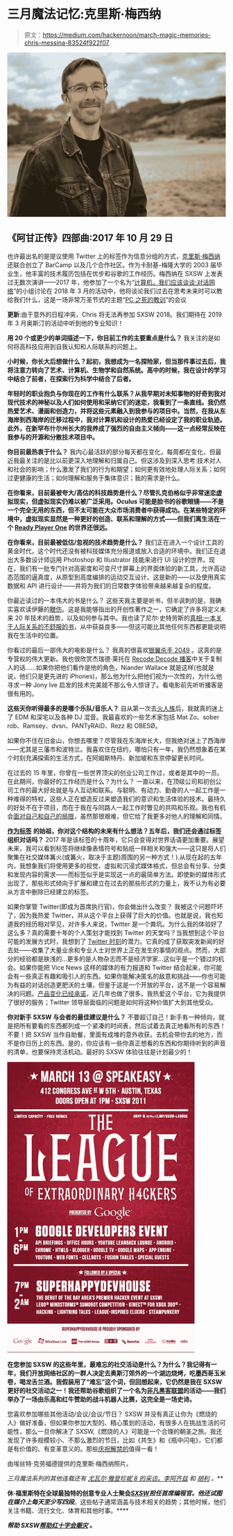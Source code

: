 # 三月魔法记忆:克里斯·梅西纳

> 原文：<https://medium.com/hackernoon/march-magic-memories-chris-messina-83524f922f07>

![](img/584a694af99dde9f43fa90654013f63f.png)

## 《阿甘正传》四部曲:2017 年 10 月 29 日

也许最出名的是提议使用 Twitter 上的标签作为信息分组的方式，[克里斯·梅西纳](http://chrismessina.me/)还联合创立了 BarCamp 以及几个合作社区。作为卡耐基-梅隆大学的 2003 届毕业生，他丰富的技术履历包括在优步和谷歌的工作经历。梅西纳在 SXSW 上发表过无数次演讲——2017 年，他参加了一个名为“[计算机，我们应该谈谈:对话网络](https://schedule.sxsw.com/2017/events/PP61871)”的小组讨论在 2018 年 3 月的活动中，他将谈论我们过去在思考未来时可以教给我们什么，这是一场非常万圣节式的主题“[PC 之死的教训](https://schedule.sxsw.com/2018/events/PP78246)”的会议

**更新**:由于意外的日程冲突，Chris 将无法再参加 SXSW 2018。我们期待在 2019 年 3 月奥斯汀的活动中听到他的专业知识！

**用 20 个或更少的单词描述一下，你目前工作的主要重点是什么？**
我关注的是如何将高科技应用到自我认知和人际联系的问题上。

**小时候，你长大后想做什么？起初，我想成为一名探险家，但当那件事过去后，我将注意力转向了艺术、计算机、生物学和自然系统。高中的时候，我在设计的学习中结合了前者，在探索行为科学中结合了后者。**

**年轻时的职业抱负与你现在的工作有什么联系？从我早期对未知事物的好奇到我对现代技术的神秘以及人们如何使用和采纳它们的迷恋，我看到了一条直线。我仍然热爱艺术、漫画和创造力，并将这些元素融入到我参与的项目中。当然，在我从东海岸到西海岸的迁移过程中，我对计算机和设计的热爱已经设定了我的职业轨迹。此外，在新罕布什尔州长大的我养成了强烈的自由主义倾向——这一点经常反映在我参与的开源和分散技术项目中。**

**你目前最热衷于什么？**
我内心最活跃的部分每天都在变化，每周都在变化，但最近我最关注的是比以前更深入地理解和归属自己。但这涉及到深入思考:技术对人和社会的影响；什么激发了我们的行为和期望；如何更有效地处理人际关系；如何过更健康的生活；如何理解和服务于集体意识；我的需求是什么。

**在你看来，目前最被夸大/高估的科技趋势是什么？尽管扎克伯格似乎非常迷恋虚拟现实，但虚拟现实仍难以被广泛采用。Oculus 可能是脸书的谷歌眼镜——不是一个完全无用的东西，但不太可能在大众市场消费者中获得成功。在某些特定的环境中，虚拟现实显然是一种更好的创造、联系和理解的方式——但我们离生活在一个 [Ready Player One](https://en.wikipedia.org/wiki/Ready_Player_One) 的世界还很远。**

**在你看来，目前最被低估/忽视的技术趋势是什么？**
我们正在进入一个设计工具的黄金时代，这个时代还没有被科技媒体充分报道或放入合适的环境中。我们正在退出大多数设计师运用 Photoshop 和 Illustrator 技能来进行 UI 设计的世界。现在，我们有一批专门针对高密度和可变尺寸屏幕上的界面体验的新工具，允许高动态范围的逼真度，从原型到高度编排的运动交互设计。这是新的——以及使用真实数据和 API 进行设计——并将为我们的日常数字体验带来越来越复杂的程度。

你最近读过的一本伟大的书是什么？
这些天我主要是听书，但半讽刺的是，我确实喜欢读伊藤的[鞭伤](https://www.amazon.com/Whiplash-How-Survive-Faster-Future-ebook/dp/B01A5VQUOI/ref=sr_1_1?s=books&ie=UTF8&qid=1509276775&sr=1-1&keywords=Whiplash)。这是我能够指出的开创性著作之一，它确定了许多将定义未来 20 年技术的趋势，以及如何参与其中。我也读了尼尔·史特劳斯的[真相:一本关于人际关系的不舒服的书](https://www.amazon.com/Truth-Uncomfortable-Book-About-Relationships/dp/178211095X/ref=sr_1_1?s=books&ie=UTF8&qid=1509276798&sr=1-1&keywords=The+Truth%3A+An+Uncomfortable+Book+About+Relationships)，从中获益良多——但这可能比其他任何东西都更能说明我在生活中的位置。

你看过的最后一部伟大的电影是什么？
我真的很喜欢[银翼杀手 2049](http://www.imdb.com/title/tt1856101/) 。这真的是专营权的伟大更新。我也很欣赏杰瑞德·莱托在 [Recode Decode 播客](https://www.recode.net/2017/10/7/16440280/jared-leto-blade-runner-2049-niander-wallace-replicants-kara-swisher-recode-decode-podcast)中关于复制人的话……如果你把他们看作是他的角色，Niander Wallace 就是这样(也就是说，他们只是更先进的 iPhones)，那么他为什么把他们视为一次性的，为什么他寻求一种 Jony Ive 启发的技术完美就不那么令人惊讶了。看电影前先听听播客是很有用的。

**这些天你听得最多的是哪个乐队/音乐人？**
自从第一次去[火人族](https://burningman.org/)后，我就真的迷上了 EDM 和深宅以及各种 DJ 混音。我最喜欢的一些艺术家包括 Mat Zo、sober rob、Ramsey、dvsn、PANTyRAiD、Rezz 和 OBESØ。

如果你不住在旧金山，你想去哪里？尽管我在东海岸长大，但我绝对迷上了西海岸——尤其是三藩市和波特兰。我喜欢住在纽约，哪怕只有一年，我仍然想象着在某个时刻充满探索的生活方式，在阿姆斯特丹、新加坡和东京停留更长时间。

在过去的 15 年里，你曾在一些世界顶尖的创业公司工作过，或者是其中的一员。在此期间，你最好的工作经历是什么？为什么？
一直以来，在顶级公司和初创公司工作的最大好处就是与人互动和联系。与聪明、有动力、勤奋的人一起工作是一种难得的特权，这些人正在塑造反过来塑造我们的意识和生活体验的技术。最持久的好处不在于项目，而在于我在与同路人一起工作时瞥见的共鸣和乐观。我也有机会[面对自己和自己的局限](/chris-messina/today-is-my-last-day-at-uber-f6d5b3c0548e)，虽然那很艰难，但它给了我更多对他人的理解和同情。

[**作为标签**](https://en.wikipedia.org/wiki/Twitter#tweets) **的始祖，你对这个结构的未来有什么想法？五年后，我们还会通过标签组织对话吗？**
2017 年是该标签的十周年，它只会变得对世界话语更加重要。展望未来，我可以看到标签将继续像表情符号和贴纸一样相关和强大——这只是将人们聚集在社交媒体篝火(或篝火，取决于主题)周围的另一种方式！).从现在起的五年内，我想象我们将使用更多的视觉、虚拟和沉浸式媒体格式，但总会有分享、分类和发现内容的需求——而标签似乎是实现这一点的最简单方法。即使新的媒体形式出现了，那些形式倾向于扩展和建立在过去的那些形式的力量上，我不认为有必要从方言中删除已经建立的标签。

如果你掌管 Twitter(即成为首席执行官)，你会做出什么改变？
我被这个问题吓坏了，因为我热爱 Twitter，并从这个平台上获得了巨大的价值。也就是说，我也知道我的经历相对罕见，对许多人来说，Twitter 是一个粪坑。为什么我的体验好了这么多？真的需要十年的个人策划才能找到 Twitter 的天堂吗？当我想到这个平台可能的发展方式时，我想到了 [Twitter 时刻](https://twitter.com/i/moments?lang=en)的潜力。它真的成了获取突发新闻的好去处——收集了大量业余和专业人士对世界上正在发生的事情的观点。然而，大部分的经验都是肤浅的…更多的是人物杂志而不是经济学家…这似乎是一个错过的机会。如果你能把 Vice News 这样的媒体的有力报道和 Twitter 结合起来，你可能会有一些真正有趣和吸引人的东西。如果你能解决匿名的敌意和挑战——你也可能为有益的对话创造更肥沃的土壤，但鉴于这是一个开放的平台，这不是一个容易解决的问题。[产品变化已经承诺](http://blog.twitter.com/official/en_us/topics/company/2017/safetycalendar.html)，近几年也做了很多。我热爱这个平台，它为我提供了很好的服务；Twitter 领导层面临的问题是如何将这种价值扩大到其他受众。

**你对新手 SXSW 与会者的最佳建议是什么？**
不要超订自己！新手有一种倾向，就是把所有要看的东西都列成一个紧凑的时间表，然后试着去真正地看所有的东西！不要！把 SXSW 当作自助餐，里面有成堆的意外收获。去机会带你去的地方，而不是你日历上的东西。是的，你应该有一些你真正想看的东西和你期待听到的声音的清单，也要保持灵活机动。最好的 SXSW 体验往往是计划最少的！

![](img/8dd8553fd8d37e76eff3c7f813425654.png)

**在您参加 SXSW 的这些年里，最难忘的社交活动是什么？为什么？我记得有一年，我们开放网络社区的一群人决定去奥斯汀郊外的一个湖边烧烤，吃墨西哥玉米卷，喝龙舌兰酒。我假装用了“难忘”这个词，但回想起来，它仍然是我在 SXSW 更好的社交活动之一！我还帮助谷歌组织了一个名为[非凡黑客联盟](http://mashable.com/2011/03/13/league-of-extraordinary-hackers/#FC6Qk2OwXsqb)的活动——我们举办了一场由乐高和红牛赞助的战斗机器人比赛，这完全是一场史诗。**

您喜欢参加哪些其他活动/会议/会议/节日？
SXSW 并没有真正让你为《燃烧的人》做好准备，但如果你参加大型的、精心策划的活动，有很多人在挑战生活的可能性，那么一旦你解决了 SXSW,《燃烧的人》可能是一个合理的朝圣之旅。我还发现了许多规模较小、不那么激烈的节日，比如《共生》和《瓶中闪电》，它们都是有价值的、有变革意义的。那些[庆祝解禁的](https://www.quora.com/How-does-the-principle-of-Decommodification-play-out-at-Burning-Man-How-is-it-followed-or-not-followed-and-what-are-the-results)值得一看！

由埃丝特·克劳福德提供的克里斯·梅西纳照片。

*三月魔法系列的其他连载还有* [*尤瓦尔·雅登*](/@hugh_w_forrest/march-magic-memories-yuval-yarden-3a1d187de540)*[*珍妮 8 的采访。李*](/@hugh_w_forrest/march-magic-memories-jenny-8-lee-3ec9f1e1b72c)*[*阿齐兹*](/@hugh_w_forrest/march-magic-memories-aziz-gilani-9b638b771003) *和* [*胡利*](/@hugh_w_forrest/quantum-this-10-questions-with-whurley-6e83703bbc2f) *。***

**休·福里斯特在全球最独特的创意专业人士聚会[*SXSW*](http://www.sxsw.com)*担任首席编程官。他还试图在媒介上每天至少写四段*[](/@hugh_w_forrest)**。这些帖子通常涵盖与技术相关的趋势；其他时候，他们关注书籍、流行文化、体育和其他时事。****

***帮助 SXSW*[*帮助红十字会赈灾*](http://www.redcross.org/sxsw) *。***
